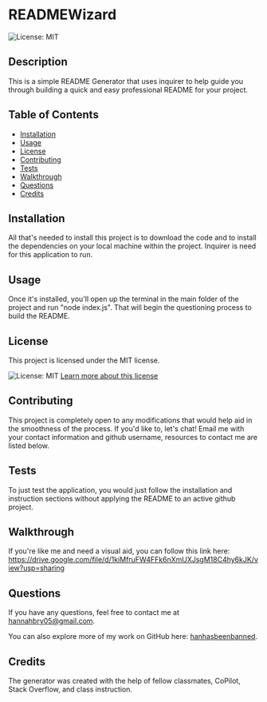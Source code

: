 # READMEWizard
  ![License: MIT](https://img.shields.io/badge/License-MIT-yellow.svg)

  ## Description 
  This is a simple README Generator that uses inquirer to help guide you through building a quick and easy professional README for your project. 

 ## Table of Contents 
- [Installation](#installation) 
- [Usage](#usage)
- [License](#license)
- [Contributing](#contributing)
- [Tests](#tests)
- [Walkthrough](#walkthrough)
- [Questions](#questions)
- [Credits](#credits)
  
## Installation 
All that's needed to install this project is to download the code and to install the dependencies on your local machine within the project. Inquirer is need for this application to run.

## Usage 
Once it's installed, you'll open up the terminal in the main folder of the project and run "node index.js". That will begin the questioning process to build the README.

## License
This project is licensed under the MIT license.

![License: MIT](https://img.shields.io/badge/License-MIT-yellow.svg)
[Learn more about this license](https://opensource.org/licenses/MIT)

  ## Contributing
  This project is completely open to any modifications that would help aid in the smoothness of the process. If you'd like to, let's chat! Email me with your contact information and github username, resources to contact me are listed below.

  ## Tests
  To just test the application, you would just follow the installation and instruction sections without applying the README to an active github project.

  ## Walkthrough
  If you're like me and need a visual aid, you can follow this link here:
  https://drive.google.com/file/d/1kiMfruFW4FFk6nXmUXJsgM18C4hy6kJK/view?usp=sharing

  ## Questions
  If you have any questions, feel free to contact me at [hannahbry05@gmail.com](mailto:hannahbry05@gmail.com).
  
  You can also explore more of my work on GitHub here: [hanhasbeenbanned](https://github.com/hanhasbeenbanned).

  ## Credits 
  The generator was created with the help of fellow classmates, CoPilot, Stack Overflow, and class instruction.
  
